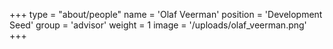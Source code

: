 +++
type = "about/people"
name = 'Olaf Veerman'
position = 'Development Seed'
group = 'advisor'
weight = 1
image = '/uploads/olaf_veerman.png'
+++
